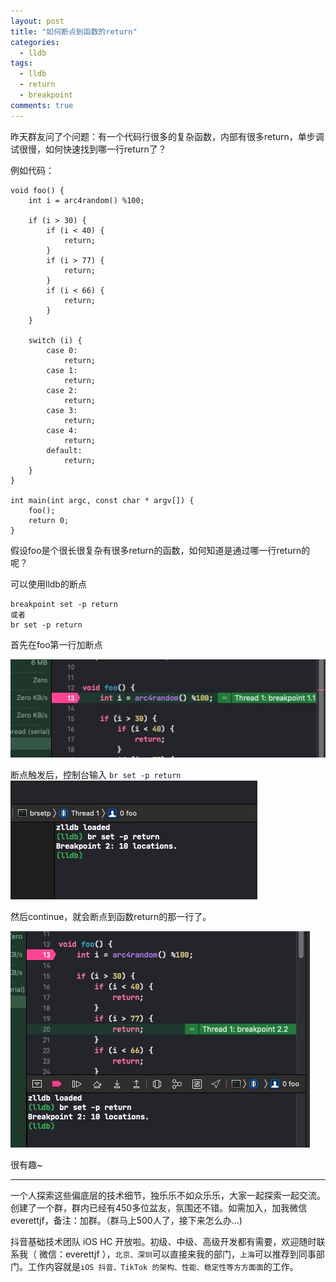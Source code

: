 ```yaml
---
layout: post
title: "如何断点到函数的return"
categories:
  - lldb
tags:
  - lldb
  - return
  - breakpoint
comments: true
---
```


昨天群友问了个问题：有一个代码行很多的复杂函数，内部有很多return，单步调试很慢，如何快速找到哪一行return了？

<!-- more -->

例如代码：

```
void foo() {
    int i = arc4random() %100;
    
    if (i > 30) {
        if (i < 40) {
            return;
        }
        if (i > 77) {
            return;
        }
        if (i < 66) {
            return;
        }
    }
    
    switch (i) {
        case 0:
            return;
        case 1:
            return;
        case 2:
            return;
        case 3:
            return;
        case 4:
            return;
        default:
            return;
    }
}

int main(int argc, const char * argv[]) {
    foo();
    return 0;
}

```

假设foo是个很长很复杂有很多return的函数，如何知道是通过哪一行return的呢？

可以使用lldb的断点

```
breakpoint set -p return
或者
br set -p return
```

首先在foo第一行加断点

![](/media/15875739886610.jpg)

断点触发后，控制台输入 `br set -p return`
![](/media/15875740456070.jpg)

然后continue，就会断点到函数return的那一行了。

![](/media/15875741244090.jpg)


很有趣~

---

一个人探索这些偏底层的技术细节，独乐乐不如众乐乐，大家一起探索一起交流。创建了一个群，群内已经有450多位盆友，氛围还不错。如需加入，加我微信 everettjf，备注：加群。（群马上500人了，接下来怎么办...)

抖音基础技术团队 iOS HC 开放啦。初级、中级、高级开发都有需要，欢迎随时联系我（ 微信：everettjf ），`北京、深圳`可以直接来我的部门，`上海`可以推荐到同事部门。工作内容就是`iOS 抖音、TikTok 的架构、性能、稳定性等方方面面`的工作。

